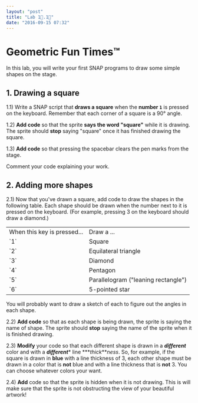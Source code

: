 ```yaml
---
layout: "post"
title: "Lab 1⃣.1⃣"
date: "2016-09-15 07:32"
---
```


# Geometric Fun Times™

In this lab, you will write your first SNAP programs to draw some simple shapes on the stage.

## 1. Drawing a square

1.1) Write a SNAP script that **draws a square** when the **number `1`** is pressed on the keyboard. Remember that each corner of a square is a 90° angle.

1.2) **Add code** so that the sprite **says the word "square"** while it is drawing. The sprite should **stop** saying "square" once it has finished drawing the square.

1.3) **Add code** so that pressing the spacebar clears the pen marks from the stage.

Comment your code explaining your work.

## 2. Adding more shapes

2.1) Now that you've drawn a square, add code to draw the shapes in the following table. Each shape should be drawn when the number next to it is pressed on the keyboard. (For example, pressing 3 on the keyboard should draw a diamond.)

<table>
  <tr>
    <td>When this key is pressed...</td>
    <td>Draw a ...</td>
  </tr>
  <tr>
    <td>`1`</td>
    <td>Square</td>
  </tr>
  <tr>
    <td>`2`</td>
    <td>Equilateral triangle</td>
  </tr>
  <tr>
    <td>`3`</td>
    <td>Diamond</td>
  </tr>
  <tr>
    <td>`4`</td>
    <td>Pentagon</td>
  </tr>
  <tr>
    <td>`5`</td>
    <td>Parallelogram ("leaning rectangle")</td>
  </tr>
  <tr>
    <td>`6` </td>
    <td>5-pointed star</td>
  </tr>
</table>


You will probably want to draw a sketch of each to figure out the angles in each shape.

2.2) **Add code** so that as each shape is being drawn, the sprite is saying the name of shape. The sprite should **stop** saying the name of the sprite when it is finished drawing.

2.3) **Modify** your code so that each different shape is drawn in a **_different_** color and with a **_different_*** line ***_thick_***ness*. So, for example, if the square is drawn in **blue** with a line thickness of 3, each other shape must be drawn in a color that is **not** blue and with a line thickness that is **not** 3. You can choose whatever colors your want.

2.4) **Add** code so that the sprite is hidden when it is not drawing. This is will make sure that the sprite is not obstructing the view of your beautiful artwork!
